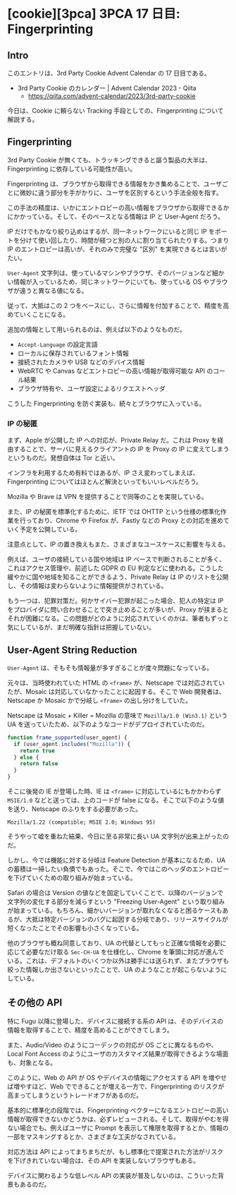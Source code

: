 # [cookie][3pca] 3PCA 17 日目: Fingerprinting

## Intro

このエントリは、3rd Party Cookie Advent Calendar の 17 日目である。

- 3rd Party Cookie のカレンダー | Advent Calendar 2023 - Qiita
  - https://qiita.com/advent-calendar/2023/3rd-party-cookie

今日は、Cookie に頼らない Tracking 手段としての、Fingerprinting について解説する。


## Fingerprinting

3rd Party Cookie が無くても、トラッキングできると謳う製品の大半は、Fingerprinting に依存している可能性が高い。

Fingerprinting は、ブラウザから取得できる情報をかき集めることで、ユーザごとに微妙に違う部分を手がかりに、ユーザを区別するという手法全般を指す。

この手法の精度は、いかにエントロピーの高い情報をブラウザから取得できるかにかかっている。そして、そのベースとなる情報は IP と User-Agent だろう。

IP だけでもかなり絞り込めはするが、同一ネットワークにいると同じ IP をポートを分けて使い回したり、時間が経つと別の人に割り当てられたりする。つまり IP のエントロピーは高いが、それのみで完璧な "区別" を実現できるとは言いがたい。

`User-Agent` 文字列は、使っているマシンやブラウザ、そのバージョンなど細かい情報が入っているため、同じネットワークにいても、使っている OS やブラウザが違うと異なる値になる。

従って、大抵はこの 2 つをベースにし、さらに情報を付加することで、精度を高めていくことになる。

追加の情報として用いられるのは、例えば以下のようなものだ。

- `Accept-Language` の設定言語
- ローカルに保存されているフォント情報
- 接続されたカメラや USB などのデバイス情報
- WebRTC や Canvas などエントロピーの高い情報が取得可能な API のコール結果
- ブラウザ特有や、ユーザ設定によるリクエストヘッダ

こうした Fingerprinting を防ぐ実装も、続々とブラウザに入っている。


### IP の秘匿

まず、Apple が公開した IP への対応が、Private Relay だ。これは Proxy を経由することで、サーバに見えるクライアントの IP を Proxy の IP に変えてしまうというものだ。発想自体は Tor と近い。

インフラを利用するため有料ではあるが、IP さえ変わってしまえば、Fingerprinting についてはほとんど解決といってもいいレベルだろう。

Mozilla や Brave は VPN を提供することで同等のことを実現している。

また、IP の秘匿を標準化するために、IETF では OHTTP という仕様の標準化作業を行っており、Chrome や Firefox が、Fastly などの Proxy との対応を進めていく予定を公開している。

注意点として、IP の置き換えもまた、さまざまなユースケースに影響を与える。

例えば、ユーザの接続している国や地域は IP ベースで判断されることが多く、これはアクセス管理や、前述した GDPR の EU 判定などに使われる。こうした緩やかに国や地域を知ることができるよう、Private Relay は IP のリストを公開し、その情報は変わらないように情報提供がされている。

もう一つは、犯罪対策だ。何かサイバー犯罪が起こった場合、犯人の特定は IP をプロバイダに問い合わせることで突き止めることが多いが、Proxy が挟まるとそれが困難になる。この問題がどのように対応されていくのかは、筆者もずっと気にしているが、まだ明確な指針は把握していない。


## User-Agent String Reduction

`User-Agent` は、そもそも情報量が多すぎることが度々問題になっている。

元々は、当時使われていた HTML の `<frame>` が、Netscape では対応されていたが、Mosaic は対応していなかったことに起因する。そこで Web 開発者は、Netscape か Mosaic かで分岐し `<frame>` の出し分けをしていた。

Netscape は Mosaic + Killer = Mozilla の意味で `Mozilla/1.0 (Win3.1)` という UA を送っていたため、以下のようなコードがデプロイされていたのだ。

```js
function frame_supported(user_agent) {
  if (user_agent.includes("Mozilla")) {
    return true
  } else {
    return false
  }
}
```

そこに後発の IE が登場した時、IE は `<frame>` に対応しているにもかかわらず `MSIE/1.0` などと送っては、上のコードが false になる。そこで以下のような値を送り、Netscape のふりをする必要があった。

```
Mozilla/1.22 (compatible; MSIE 2.0; Windows 95)
```

そうやって嘘を重ねた結果、今日に至る非常に長い UA 文字列が出来上がったのだ。

しかし、今では機能に対する分岐は Feature Detection が基本になるため、UA の蓄積は一掃したい負債でもあった。そこで、今ではこのヘッダのエントロピーを下げていくための取り組みが始まっている。

Safari の場合は Version の値などを固定していくことで、以降のバージョンで文字列の変化する部分を減らすという "Freezing User-Agent" という取り組みが始まっている。もちろん、細かいバージョンが取れなくなると困るケースもあるが、大抵は特定バージョンのバグに起因する分岐であり、リリースサイクルが短くなったことでその影響も小さくなっている。

他のブラウザも概ね同意しており、UA の代替としてもっと正確な情報を必要に応じて必要なだけ取る `Sec-CH-UA` を仕様化し、Chrome を筆頭に対応が進んでいる。これは、デフォルトのいくつか以外は勝手には送られず、またブラウザも絞った情報しか出さないといったことで、UA のようなことが起こらないようにしている。


## その他の API

特に Fugu 以降に登場した、デバイスに接続する系の API は、そのデバイスの情報を取得することで、精度を高めることができてしまう。

また、Audio/Video のようにコーデックの対応が OS ごとに異なるものや、Local Font Access のようにユーザのカスタマイズ結果が取得できるような場面も、対象となる。

このように、Web の API が OS やデバイスの情報にアクセスする API を増やせば増やすほど、Web でできることが増える一方で、Fingerprinting のリスクが高まってしまうというトレードオフがあるのだ。

基本的に標準化の段階では、Fingerprinting ベクターになるエントロピーの高い情報が取得できないかどうかは、必ずレビューされる。そして、取得がやむを得ない場合でも、例えばユーザに Prompt を表示して権限を取得するとか、情報の一部をマスキングするとか、さまざまな工夫がなされている。

対応方法は API によってまちまちだが、もし標準化で提案された方法がリスクを下げきれていない場合は、その API を実装しないブラウザもある。

デバイスに関わるような低レベル API の実装が普及しないのは、こういった背景もあるのだ。
